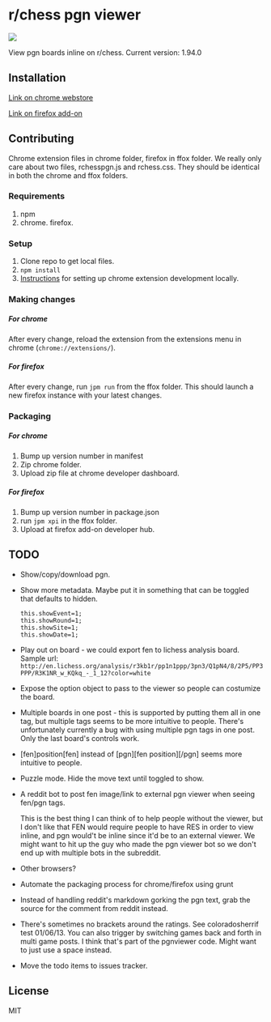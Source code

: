 # r/chess pgn viewer

![](http://tingdc.github.io/pgnviewer2.png)

View pgn boards inline on r/chess. 
Current version: 1.94.0

## Installation

[Link on chrome webstore](https://chrome.google.com/webstore/detail/reddit-pgn-viewer/hplecpnihkigeaiobbmfnfblepiadjdh?hl=en)

[Link on firefox add-on](https://addons.mozilla.org/en-us/firefox/addon/rchess-pgn-viewer/)

## Contributing

Chrome extension files in chrome folder, firefox in ffox folder. We really only care about two files, rchesspgn.js and rchess.css. They should be identical in both the chrome and ffox folders.

### Requirements

1. npm
2. chrome. firefox.

### Setup

1. Clone repo to get local files.
2. `npm install`
3. [Instructions](https://developer.chrome.com/extensions/getstarted#unpacked) for setting up chrome extension development locally.

### Making changes

##### For chrome

After every change, reload the extension from the extensions menu in chrome (`chrome://extensions/`).

##### For firefox

After every change, run `jpm run` from the ffox folder. This should launch a new firefox instance with your latest changes.

### Packaging

##### For chrome

1. Bump up version number in manifest
2. Zip chrome folder.
3. Upload zip file at chrome developer dashboard.

##### For firefox

1. Bump up version number in package.json
2. run `jpm xpi` in the ffox folder.
3. Upload at firefox add-on developer hub.

## TODO

* Show/copy/download pgn.

* Show more metadata. Maybe put it in something that can be toggled that defaults to hidden.
  ```
  this.showEvent=1;
  this.showRound=1;
  this.showSite=1;
  this.showDate=1;
  ```

* Play out on board - we could export fen to lichess analysis board. Sample url:
    `http://en.lichess.org/analysis/r3kb1r/pp1n1ppp/3pn3/Q1pN4/8/2P5/PP3PPP/R3K1NR_w_KQkq_-_1_12?color=white`

* Expose the option object to pass to the viewer so people can costumize the board.

* Multiple boards in one post - this is supported by putting them all in one tag, but multiple tags seems to be more intuitive to people. There's unfortunately currently a bug with using multiple pgn tags in one post. Only the last board's controls work.

* [fen]position[fen] instead of [pgn][fen position][/pgn] seems more intuitive to people.

* Puzzle mode. Hide the move text until toggled to show.

* A reddit bot to post fen image/link to external pgn viewer when seeing fen/pgn tags.

  This is the best thing I can think of to help people without the viewer, but I don't like that FEN would require people to have RES in order to view inline, and pgn would't be inline since it'd be to an external viewer. We might want to hit up the guy who made the pgn viewer bot so we don't end up with multiple bots in the subreddit.

* Other browsers?

* Automate the packaging process for chrome/firefox using grunt

* Instead of handling reddit's markdown gorking the pgn text, grab the source for the comment from reddit instead.

* There's sometimes no brackets around the ratings. See coloradosherrif test 01/06/13. You can also trigger by switching games back and forth in multi game posts. I think that's part of the pgnviewer code. Might want to just use a space instead.

* Move the todo items to issues tracker.

## License

MIT
